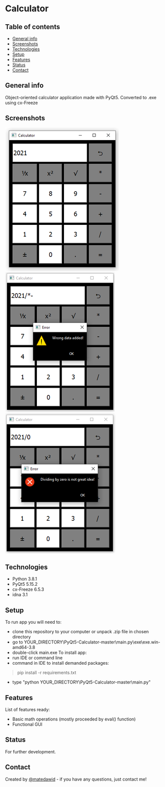 # Calculator

## Table of contents
* [General info](#general-info)
* [Screenshots](#screenshots)
* [Technologies](#technologies)
* [Setup](#setup)
* [Features](#features)
* [Status](#status)
* [Contact](#contact)

## General info
Object-oriented calculator application made with PyQt5. Converted to .exe using cx-Freeze

## Screenshots

![Example screenshot](./img/1.png)
![Example screenshot](./img/2.png)
![Example screenshot](./img/3.png)

## Technologies
* Python 3.8.1
* PyQt5 5.15.2
* cx-Freeze 6.5.3
* idna 3.1
## Setup
To run app you will need to:
* clone this repository to your computer or unpack .zip file in chosen directory
* go to YOUR_DIRECTORY\PyQt5-Calculator-master\main.py\exe\exe.win-amd64-3.8
* double-click main.exe
To install app:
* run IDE or command line
* command in IDE to install demanded packages:
> pip install -r requirements.txt
* type "python YOUR_DIRECTORY\PyQt5-Calculator-master\main.py"

## Features
List of features ready:
* Basic math operations (mostly proceeded by eval() function)
* Functional GUI

## Status
For further development.

## Contact
Created by [@matedawid](https://linkedin.com/in/matedawid) - if you have any questions, just contact me!